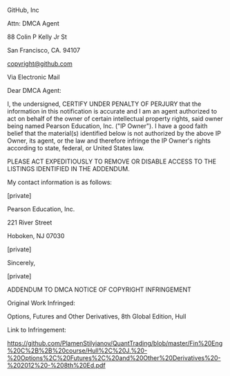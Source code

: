 GitHub, Inc

Attn: DMCA Agent

88 Colin P Kelly Jr St

San Francisco, CA. 94107

copyright@github.com 

 

Via Electronic Mail

 

 

Dear DMCA Agent:

 

I, the undersigned, CERTIFY UNDER PENALTY OF PERJURY that the information in this notification is accurate and I am an agent authorized to act on behalf of the owner of certain intellectual property rights, said owner being named Pearson Education, Inc. ("IP Owner"). I have a good faith belief that the material(s) identified below is not authorized by the above IP Owner, its agent, or the law and therefore infringe the IP Owner's rights according to state, federal, or United States law.

 

PLEASE ACT EXPEDITIOUSLY TO REMOVE OR DISABLE ACCESS TO THE LISTINGS IDENTIFIED IN THE ADDENDUM.

 

My contact information is as follows:

 

[private]  

Pearson Education, Inc.  

221 River Street  

Hoboken, NJ 07030  

[private]    

 

Sincerely, 

 

[private]  

 

ADDENDUM TO DMCA NOTICE OF COPYRIGHT INFRINGEMENT

 

Original Work Infringed:

Options, Futures and Other Derivatives, 8th Global Edition, Hull

 

Link to Infringement:

https://github.com/PlamenStilyianov/QuantTrading/blob/master/Fin%20Eng%20C%2B%2B%20course/Hull%2C%20J.%20-%20Options%2C%20Futures%2C%20and%20Other%20Derivatives%20-%202012%20-%208th%20Ed.pdf


